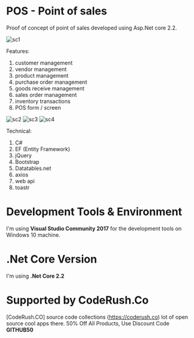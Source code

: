 # POS - Point of sales

Proof of concept of point of sales developed using Asp.Net core 2.2.


![sc1](code22/wwwroot/sc/sc1.png)

Features:

1. customer management
2. vendor management
3. product management
4. purchase order management
5. goods receive management
6. sales order management
7. inventory transactions
8. POS form / screen

![sc2](code22/wwwroot/sc/sc2.png)
![sc3](code22/wwwroot/sc/sc3.png)
![sc4](code22/wwwroot/sc/sc4.png)

Technical:

1. C#
2. EF (Entity Framework)
3. jQuery
4. Bootstrap
5. Datatables.net
6. axios
7. web api
8. toastr

# Development Tools & Environment

I'm using **Visual Studio Community 2017** for the development tools on Windows 10 machine.

# .Net Core Version

I'm using **.Net Core 2.2**


# Supported by CodeRush.Co
[CodeRush.CO] source code collections (https://coderush.co) lot of open source cool apps there. 50% Off All Products, Use Discount Code **GITHUB50**





